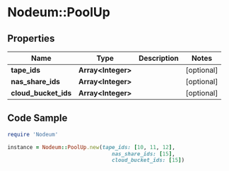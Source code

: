 # Nodeum::PoolUp

## Properties

Name | Type | Description | Notes
------------ | ------------- | ------------- | -------------
**tape_ids** | **Array&lt;Integer&gt;** |  | [optional] 
**nas_share_ids** | **Array&lt;Integer&gt;** |  | [optional] 
**cloud_bucket_ids** | **Array&lt;Integer&gt;** |  | [optional] 

## Code Sample

```ruby
require 'Nodeum'

instance = Nodeum::PoolUp.new(tape_ids: [10, 11, 12],
                                 nas_share_ids: [15],
                                 cloud_bucket_ids: [15])
```


